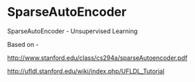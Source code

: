 SparseAutoEncoder
=================

SparseAutoEncoder - Unsupervised Learning

Based on - 

http://www.stanford.edu/class/cs294a/sparseAutoencoder.pdf

http://ufldl.stanford.edu/wiki/index.php/UFLDL_Tutorial